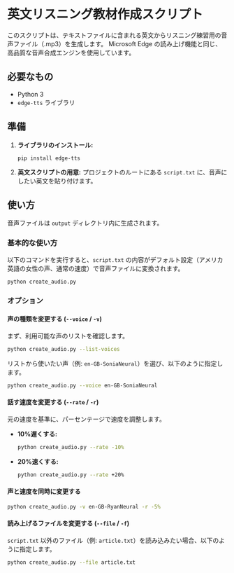 # 英文リスニング教材作成スクリプト

このスクリプトは、テキストファイルに含まれる英文からリスニング練習用の音声ファイル（.mp3）を生成します。
Microsoft Edge の読み上げ機能と同じ、高品質な音声合成エンジンを使用しています。

## 必要なもの

- Python 3
- `edge-tts` ライブラリ

## 準備

1.  **ライブラリのインストール:**
    ```shell
    pip install edge-tts
    ```

2.  **英文スクリプトの用意:**
    プロジェクトのルートにある `script.txt` に、音声にしたい英文を貼り付けます。

## 使い方

音声ファイルは `output` ディレクトリ内に生成されます。

### 基本的な使い方

以下のコマンドを実行すると、`script.txt` の内容がデフォルト設定（アメリカ英語の女性の声、通常の速度）で音声ファイルに変換されます。

```bash
python create_audio.py
```

### オプション

#### 声の種類を変更する (`--voice` / `-v`)

まず、利用可能な声のリストを確認します。

```bash
python create_audio.py --list-voices
```

リストから使いたい声（例: `en-GB-SoniaNeural`）を選び、以下のように指定します。

```bash
python create_audio.py --voice en-GB-SoniaNeural
```

#### 話す速度を変更する (`--rate` / `-r`)

元の速度を基準に、パーセンテージで速度を調整します。

- **10%遅くする:**
  ```bash
  python create_audio.py --rate -10%
  ```
- **20%速くする:**
  ```bash
  python create_audio.py --rate +20%
  ```

#### 声と速度を同時に変更する

```bash
python create_audio.py -v en-GB-RyanNeural -r -5%
```

#### 読み上げるファイルを変更する (`--file` / `-f`)

`script.txt` 以外のファイル（例: `article.txt`）を読み込みたい場合、以下のように指定します。

```bash
python create_audio.py --file article.txt
```
